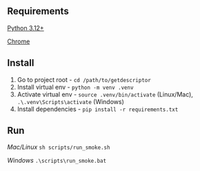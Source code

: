 ## Requirements
[Python 3.12+](https://www.python.org/downloads/)

[Chrome](https://www.google.com/chrome)

## Install
1. Go to project root - `cd /path/to/getdescriptor`
2. Install virtual env - `python -m venv .venv`
2. Activate virtual env - `source .venv/bin/activate` (Linux/Mac), `.\.venv\Scripts\activate` (Windows)
3. Install dependencies - `pip install -r requirements.txt`

## Run
*Mac/Linux* `sh scripts/run_smoke.sh`

*Windows* `.\scripts\run_smoke.bat`
